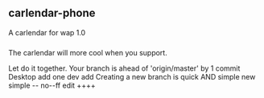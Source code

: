 ## carlendar-phone
A carlendar for wap
1.0

###
The carlendar will more cool when you support.

Let do it together.
Your branch is ahead of 'origin/master' by 1 commit
Desktop add one
dev add
Creating a new branch is quick AND simple
new simple
-- no--ff
edit ++++
